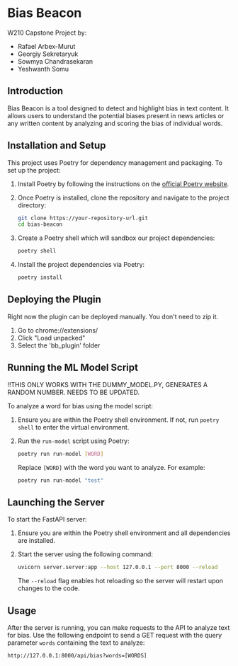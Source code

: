# Bias Beacon

W210 Capstone Project by:

- Rafael Arbex-Murut
- Georgiy Sekretaryuk
- Sowmya Chandrasekaran
- Yeshwanth Somu

## Introduction

Bias Beacon is a tool designed to detect and highlight bias in text content. It allows users to understand the potential biases present in news articles or any written content by analyzing and scoring the bias of individual words.

## Installation and Setup

This project uses Poetry for dependency management and packaging. To set up the project:

1. Install Poetry by following the instructions on the [official Poetry website](https://python-poetry.org/docs/).

2. Once Poetry is installed, clone the repository and navigate to the project directory:

   ```bash
   git clone https://your-repository-url.git
   cd bias-beacon
   ```

3. Create a Poetry shell which will sandbox our project dependencies:

   ```bash
   poetry shell
   ```

4. Install the project dependencies via Poetry:

   ```bash
   poetry install
   ```

## Deploying the Plugin

Right now the plugin can be deployed manually. You don't need to zip it.

1. Go to chrome://extensions/
2. Click "Load unpacked"
3. Select the 'bb_plugin' folder

## Running the ML Model Script

!!THIS ONLY WORKS WITH THE DUMMY_MODEL.PY, GENERATES A RANDOM NUMBER. NEEDS TO BE UPDATED.

To analyze a word for bias using the model script:

1. Ensure you are within the Poetry shell environment. If not, run `poetry shell` to enter the virtual environment.

2. Run the `run-model` script using Poetry:

   ```bash
   poetry run run-model [WORD]
   ```

   Replace `[WORD]` with the word you want to analyze. For example:

   ```bash
   poetry run run-model "test"
   ```

## Launching the Server

To start the FastAPI server:

1. Ensure you are within the Poetry shell environment and all dependencies are installed.

2. Start the server using the following command:

   ```bash
   uvicorn server.server:app --host 127.0.0.1 --port 8000 --reload

   ```

   The `--reload` flag enables hot reloading so the server will restart upon changes to the code.

## Usage

After the server is running, you can make requests to the API to analyze text for bias. Use the following endpoint to send a GET request with the query parameter `words` containing the text to analyze:

```plaintext
http://127.0.0.1:8000/api/bias?words=[WORDS]
```
